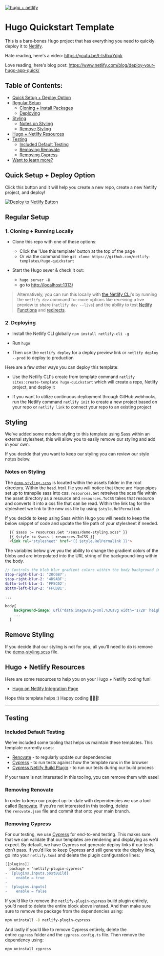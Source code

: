  [![hugo + netlify](https://res.cloudinary.com/dzkoxrsdj/image/upload/v1656562989/template_1_edyp8b.png)](https://ntl.fyi/3P9w1mr)

# Hugo Quickstart Template   

This is a bare-bones Hugo project that has everything you need to quickly deploy it to [Netlify](https://netlify.com). 

Hate reading, here's a video: https://youtu.be/t-tsRxxYdpk

Love reading, here's blog post: https://www.netlify.com/blog/deploy-your-hugo-app-quick/

## Table of Contents:

- [Quick Setup + Deploy Option](#quick-setup--deploy-option)
- [Regular Setup](#regular-setup)
  - [Cloning + Install Packages](#1-cloning--install-packages)
  - [Deploying](#2-deploying)
- [Styling](#styling)
  - [Notes on Styling](#notes-on-styling)
  - [Remove Styling](#remove-styling)
- [Hugo + Netlify Resources](#hugo--netlify-resources)
- [Testing](#testing)
  - [Included Default Testing](#included-default-testing)
  - [Removing Renovate](#removing-renovate)
  - [Removing Cypress](#removing-cypress)
- [Want to learn more?](#want-to-learn-more)

## Quick Setup + Deploy Option

Click this button and it will help you create a new repo, create a new Netlify project, and deploy!

[![Deploy to Netlify Button](https://www.netlify.com/img/deploy/button.svg)](https://app.netlify.com/start/deploy?repository=https://github.com/netlify-templates/hugo-quickstart)

## Regular Setup

 ### 1. Cloning + Running Locally

  - Clone this repo with one of these options:

    - Click the 'Use this template' button at the top of the page
    - Or via the command line `git clone https://github.com/netlify-templates/hugo-quickstart`

 - Start the Hugo sever & check it out:

   - `hugo server -D`
   - go to [http://localhost:1313/](http://localhost:1313/)

  > Alternatively, you can run this locally with [the Netlify CLI](https://docs.netlify.com/cli/get-started/)'s by running the `netlify dev` command for more options like receiving a live preview to share (`netlify dev --live`) and the ability to test [Netlify Functions](https://www.netlify.com/products/functions) and [redirects](https://docs.netlify.com/routing/redirects/). 

  ### 2. Deploying
  - Install the Netlify CLI globally `npm install netlify-cli -g`
    
  - Run `hugo`

  - Then use the `netlify deploy` for a deploy preview link or `netlify deploy --prod` to deploy to production

  Here are a few other ways you can deploy this template:
    
  - Use the Netlify CLI's create from template command `netlify sites:create-template hugo-quickstart` which will create a repo, Netlify project, and deploy it
    
  - If you want to utilize continuous deployment through GitHub webhooks, run the Netlify command `netlify init` to create a new project based on your repo or `netlify link` to connect your repo to an existing project

## Styling

We've added some modern styling to this template using Sass within an external stylesheet, this will allow you to easily remove our styling and add in your own. 

If you decide that you want to keep our styling you can review our style notes below. 

### Notes on Styling

The [`demo-styling.scss`](https://github.com/netlify-templates/hugo-quickstart/blob/main/assets/sass/demo-styling.scss) is located within the assets folder in the root directory. Within the `head.html` file you will notice that there are Hugo pipes set up to transpile sass into css. `resources.Get` retreives the scss file within the asset directory as a resource and `resources.ToCSS` takes that resource and converts it into a css file that can be read. Within the link tag for the stylesheet we link to the new css file by using `$style.RelPermalink`

If you decide to keep using Sass within Hugo you will needs to keep the below snippet of code and update the file path of your stylesheet if needed. 

```html
  {{ $sass := resources.Get "/sass/demo-styling.scss" }}
  {{ $style := $sass | resources.ToCSS }}
  <link rel="stylesheet" href="{{ $style.RelPermalink }}">
```

The variables below give you the ability to change the gradient colors of the blobs and are interpolated into the URL string of the background-img within the body. 

```scss
// Controls the blob blur gradient colors within the body background image url
$top-right-blur-1: '20C6B7';
$top-right-blur-2: '4D9ABF';
$bttm-left-blur-1: 'FF5C02';
$bttm-left-blur-2: 'FFCDB1';

...

body{
    background-image: url("data:image/svg+xml,%3Csvg width='1728' height='1235' viewBox='0 0 1728 1235' fill='none' xmlns='http://www.w3.org/2000/svg'%3E%3Cg opacity='0.75' filter='url(%23filter0_f_39_143)'%3E%3Ccircle cy='1000' r='264' fill='url(%23paint0_linear_39_143)'/%3E%3C/g%3E%3Cg opacity='0.65' filter='url(%23filter1_f_39_143)'%3E%3Ccircle cx='1720' cy='264' r='379' fill='url(%23paint1_linear_39_143)'/%3E%3C/g%3E%3Cdefs%3E%3Cfilter id='filter0_f_39_143' x='-485' y='515' width='970' height='970' filterUnits='userSpaceOnUse' color-interpolation-filters='sRGB'%3E%3CfeFlood flood-opacity='0' result='BackgroundImageFix'/%3E%3CfeBlend mode='normal' in='SourceGraphic' in2='BackgroundImageFix' result='shape'/%3E%3CfeGaussianBlur stdDeviation='110.5' result='effect1_foregroundBlur_39_143'/%3E%3C/filter%3E%3Cfilter id='filter1_f_39_143' x='1120' y='-336' width='1200' height='1200' filterUnits='userSpaceOnUse' color-interpolation-filters='sRGB'%3E%3CfeFlood flood-opacity='0' result='BackgroundImageFix'/%3E%3CfeBlend mode='normal' in='SourceGraphic' in2='BackgroundImageFix' result='shape'/%3E%3CfeGaussianBlur stdDeviation='110.5' result='effect1_foregroundBlur_39_143'/%3E%3C/filter%3E%3ClinearGradient id='paint0_linear_39_143' x1='196.5' y1='902' x2='-2.55853e-05' y2='1264' gradientUnits='userSpaceOnUse'%3E%3Cstop stop-color='%23#{$bttm-left-blur-1}'/%3E%3Cstop offset='1' stop-color='%23#{$bttm-left-blur-2}'/%3E%3C/linearGradient%3E%3ClinearGradient id='paint1_linear_39_143' x1='1720' y1='-115' x2='1720' y2='643' gradientUnits='userSpaceOnUse'%3E%3Cstop stop-color='%23#{$top-right-blur-1}'/%3E%3Cstop offset='1' stop-color='%23#{$top-right-blur-2}'/%3E%3C/linearGradient%3E%3C/defs%3E%3C/svg%3E");
    ...
  }
```

## Remove Styling

If you decide that our styling is not for you, all you'll need to do is remove the [demo-styling.scss](https://github.com/netlify-templates/hugo-quickstart/blob/main/assets/sass/demo-styling.scss) file. 

## Hugo + Netlify Resources

Here are some resources to help you on your Hugo + Netlify coding fun!

- [Hugo on Netlify Integration Page](https://ntl.fyi/3P9w1mr)


Hope this template helps :) Happy coding 👩🏻‍💻!

---

## Testing

### Included Default Testing

We’ve included some tooling that helps us maintain these templates. This template currently uses:

- [Renovate](https://www.mend.io/free-developer-tools/renovate/) - to regularly update our dependencies
- [Cypress](https://www.cypress.io/) - to run tests against how the template runs in the browser
- [Cypress Netlify Build Plugin](https://github.com/cypress-io/netlify-plugin-cypress) - to run our tests during our build process

If your team is not interested in this tooling, you can remove them with ease!

### Removing Renovate

In order to keep our project up-to-date with dependencies we use a tool called [Renovate](https://github.com/marketplace/renovate). If you’re not interested in this tooling, delete the `renovate.json` file and commit that onto your main branch.

### Removing Cypress

For our testing, we use [Cypress](https://www.cypress.io/) for end-to-end testing. This makes sure that we can validate that our templates are rendering and displaying as we’d expect. By default, we have Cypress not generate deploy links if our tests don’t pass. If you’d like to keep Cypress and still generate the deploy links, go into your `netlify.toml` and delete the plugin configuration lines:

```diff
[[plugins]]
  package = "netlify-plugin-cypress"
-  [plugins.inputs.postBuild]
-    enable = true
-
-  [plugins.inputs]
-    enable = false 
```

If you’d like to remove the `netlify-plugin-cypress` build plugin entirely, you’d need to delete the entire block above instead. And then make sure sure to remove the package from the dependencies using:

```bash
npm uninstall -D netlify-plugin-cypress
```

And lastly if you’d like to remove Cypress entirely, delete the entire `cypress` folder and the `cypress.config.ts` file. Then remove the dependency using:

```bash
npm uninstall cypress
```
